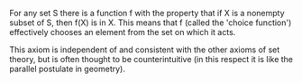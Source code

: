 For any set S there is a function f with the property that if X is a
nonempty subset of S, then f(X) is in X. This means that f (called the
'choice function') effectively chooses an element from the set on which
it acts.

This axiom is independent of and consistent with the other axioms of set
theory, but is often thought to be counterintuitive (in this respect it
is like the parallel postulate in geometry).
